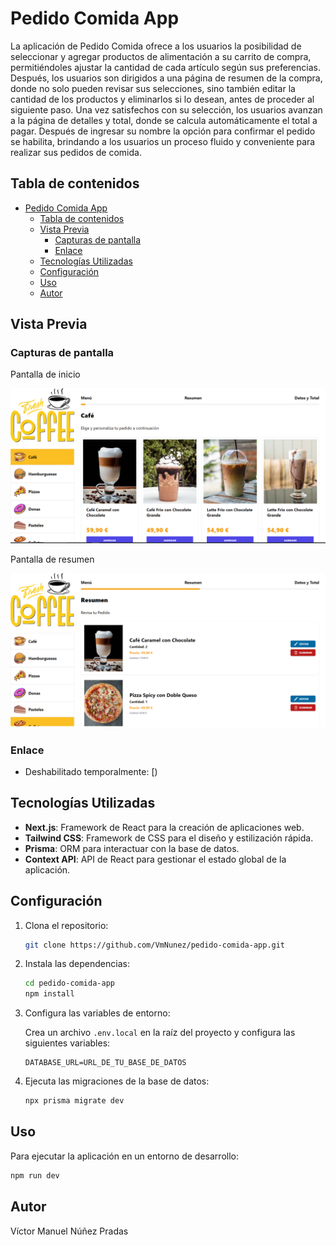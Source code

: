 # Pedido Comida App

La aplicación de Pedido Comida ofrece a los usuarios la posibilidad de seleccionar y agregar productos de alimentación a su carrito de compra, permitiéndoles ajustar la cantidad de cada artículo según sus preferencias. Después, los usuarios son dirigidos a una página de resumen de la compra, donde no solo pueden revisar sus selecciones, sino también editar la cantidad de los productos y eliminarlos si lo desean, antes de proceder al siguiente paso. Una vez satisfechos con su selección, los usuarios avanzan a la página de detalles y total, donde se calcula automáticamente el total a pagar. Después de ingresar su nombre la opción para confirmar el pedido se habilita, brindando a los usuarios un proceso fluido y conveniente para realizar sus pedidos de comida.

## Tabla de contenidos
- [Pedido Comida App](#pedido-comida-app)
  - [Tabla de contenidos](#tabla-de-contenidos)
  - [Vista Previa](#vista-previa)
    - [Capturas de pantalla](#capturas-de-pantalla)
    - [Enlace](#enlace)
  - [Tecnologías Utilizadas](#tecnologías-utilizadas)
  - [Configuración](#configuración)
  - [Uso](#uso)
  - [Autor](#autor)

## Vista Previa

### Capturas de pantalla
Pantalla de inicio

![Pantalla de inicio](public/assets/img/screenshots/pagina_inicio.png)

Pantalla de resumen

![Selección de productos](public/assets/img/screenshots/pagina_resumen.png)

### Enlace

- Deshabilitado temporalmente: [)

## Tecnologías Utilizadas

- **Next.js**: Framework de React para la creación de aplicaciones web.
- **Tailwind CSS**: Framework de CSS para el diseño y estilización rápida.
- **Prisma**: ORM para interactuar con la base de datos.
- **Context API**: API de React para gestionar el estado global de la aplicación.

## Configuración

1. Clona el repositorio:

    ```bash
    git clone https://github.com/VmNunez/pedido-comida-app.git
    ```

2. Instala las dependencias:

    ```bash
    cd pedido-comida-app
    npm install
    ```

3. Configura las variables de entorno:

    Crea un archivo `.env.local` en la raíz del proyecto y configura las siguientes variables:

    ```plaintext
    DATABASE_URL=URL_DE_TU_BASE_DE_DATOS
    ```

4. Ejecuta las migraciones de la base de datos:

    ```bash
    npx prisma migrate dev
    ```

## Uso

Para ejecutar la aplicación en un entorno de desarrollo:

```bash
npm run dev
```

## Autor
Víctor Manuel Núñez Pradas
